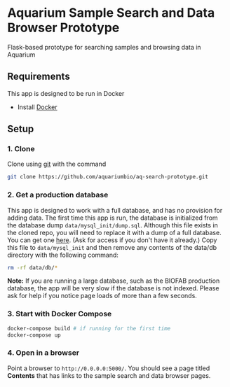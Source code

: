 # Aquarium Sample Search and Data Browser Prototype
Flask-based prototype for searching samples and browsing data in Aquarium

## Requirements

This app is designed to be run in Docker
* Install [Docker](https://www.docker.com/get-started)

## Setup
### 1. Clone
Clone using [git](https://git-scm.com/) with the command

```bash
git clone https://github.com/aquariumbio/aq-search-prototype.git
```

### 2. Get a production database
This app is designed to work with a full database, and has no provision for adding data. The first time this app is run, the database is initialized from the database dump `data/mysql_init/dump.sql`. Although this file exists in the cloned repo, you will need to replace it with a dump of a full database. You can get one [here](https://drive.google.com/file/d/1w1CSL8YZygU94c6i_z5BdInW4SH4geVe/view?usp=sharing). (Ask for access if you don't have it already.) Copy this file to `data/mysql_init` and
then remove any contents of the data/db directory with the following command:

```bash
rm -rf data/db/*
```
**Note:** If you are running a large database, such as the BIOFAB production database, the app will be very slow if the database is not indexed. Please ask for help if you notice page loads of more than a few seconds.

### 3. Start with Docker Compose
```bash
docker-compose build # if running for the first time
docker-compose up
```

### 4. Open in a browser
Point a browser to `http://0.0.0.0:5000/`. You should see a page titled **Contents** that has links to the sample search and data browser pages.
